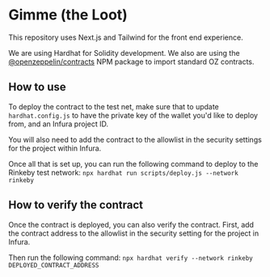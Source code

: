# Gimme (the Loot)

This repository uses Next.js and Tailwind for the front end experience.

We are using Hardhat for Solidity development. We also are using the [@openzeppelin/contracts](https://www.npmjs.com/package/@openzeppelin/contracts) NPM package to import standard OZ contracts.

## How to use

To deploy the contract to the test net, make sure that to update `hardhat.config.js` to have the private key of the wallet you'd like to deploy from, and an Infura project ID.

You will also need to add the contract to the allowlist in the security settings for the project within Infura.

Once all that is set up, you can run the following command to deploy to the Rinkeby test network:
`npx hardhat run scripts/deploy.js --network rinkeby`

## How to verify the contract

Once the contract is deployed, you can also verify the contract. First, add the contract address to the allowlist in the security setting for the project in Infura.

Then run the following command:
`npx hardhat verify --network rinkeby DEPLOYED_CONTRACT_ADDRESS`
